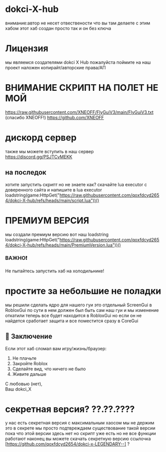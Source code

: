 # dokci-X-hub
внимание:автор не несет отвествености  что вы там делаете с этим хабом этот хаб создан просто так и он без ключа 
# Лицензия
мы являемся создателями dokci X Hub пожалуйста поймите на наш проект наложен копирайт/авторские права/АП
# ВНИМАНИЕ СКРИПТ НА ПОЛЕТ НЕ МОЙ
https://raw.githubusercontent.com/XNEOFF/FlyGuiV3/main/FlyGuiV3.txt
(спасибо XNEOFF!)
https://github.com/XNEOFF
# дискорд сервер
также мы можете вступить в наш сервер https://discord.gg/PSJTCvMEKK
 ## на последок
 хотите запустить скрипт но не знаете как? скачайте lua executor с доверенного сайта и напишите в lua executor 
loadstring(game:HttpGet("https://raw.githubusercontent.com/qoxfdcyd2654/dokci-X-hub/refs/heads/main/script.lua"))()

# ПРЕМИУМ ВЕРСИЯ 
мы создали премиум версию вот наш loadstring
loadstring(game:HttpGet("https://raw.githubusercontent.com/qoxfdcyd2654/dokci-X-hub/refs/heads/main/PremiumVersion.lua"))()

### ВАЖНО❗
Не пытайтесь запустить хаб на холодильнике!

# простите за небольшие не поладки
мы решили сделать ядро для нашего гуи это отдельный ScreenGui в RobloxGui по сути в нем должен был быть сам наш гуи и мы изменение откатили теперь все будет находится в RobloxGui но если он не найдется сработает защита и все поместится сразу в CoreGui


## 🎉 Заключение
Если этот хаб сломал вам игру/жизнь/браузер:
1. Не плачьте
2. Закройте Roblox
3. Сделайте вид, что ничего не было
4. Живите дальше

С любовью (нет),  
Ваш dokci_X






# секретная версия? ??.??.????                                                               
у нас есть секретная версия с максимальным хаосом мы не держим это в секрете мы просто подтвреждаем существование такой версии пока что этой версии здесь нет но скрипт уже есть но не все функции работают
наконец вы можете скачать секретную версию ссылочка [https://github.com/qoxfdcyd2654/dokci-x-LEGENDARY--]                                                                                     ?

